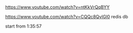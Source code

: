 https://www.youtube.com/watch?v=ntKkVrQqBYY

https://www.youtube.com/watch?v=CQQc8QyIGl0
redis db

start from 1:35:57
